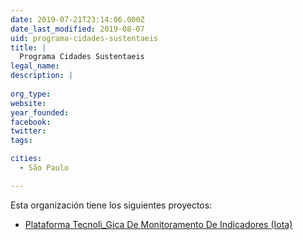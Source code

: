 ```yaml
---
date: 2019-07-21T23:14:06.000Z
date_last_modified: 2019-08-07
uid: programa-cidades-sustentaeis
title: |
  Programa Cidades Sustentaeis
legal_name: 
description: |
  
org_type: 
website: 
year_founded: 
facebook: 
twitter: 
tags:

cities: 
  - São Paulo

---
```


Esta organización tiene los siguientes proyectos:

- [Plataforma Tecnolì_Gica De Monitoramento De Indicadores (Iota)](/proyectos/plataforma-tecnoli-gica-de-monitoramento-de-indicadores-iota)
